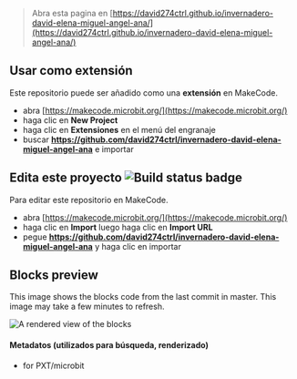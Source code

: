 
> Abra esta pagina en [https://david274ctrl.github.io/invernadero-david-elena-miguel-angel-ana/](https://david274ctrl.github.io/invernadero-david-elena-miguel-angel-ana/)

## Usar como extensión

Este repositorio puede ser añadido como una **extensión** en MakeCode.

* abra [https://makecode.microbit.org/](https://makecode.microbit.org/)
* haga clic en **New Project**
* haga clic en **Extensiones** en el menú del engranaje
* buscar **https://github.com/david274ctrl/invernadero-david-elena-miguel-angel-ana** e importar

## Edita este proyecto ![Build status badge](https://github.com/david274ctrl/invernadero-david-elena-miguel-angel-ana/workflows/MakeCode/badge.svg)

Para editar este repositorio en MakeCode.

* abra [https://makecode.microbit.org/](https://makecode.microbit.org/)
* haga clic en **Import** luego haga clic en **Import URL**
* pegue **https://github.com/david274ctrl/invernadero-david-elena-miguel-angel-ana** y haga clic en importar

## Blocks preview

This image shows the blocks code from the last commit in master.
This image may take a few minutes to refresh.

![A rendered view of the blocks](https://github.com/david274ctrl/invernadero-david-elena-miguel-angel-ana/raw/master/.github/makecode/blocks.png)

#### Metadatos (utilizados para búsqueda, renderizado)

* for PXT/microbit
<script src="https://makecode.com/gh-pages-embed.js"></script><script>makeCodeRender("{{ site.makecode.home_url }}", "{{ site.github.owner_name }}/{{ site.github.repository_name }}");</script>
